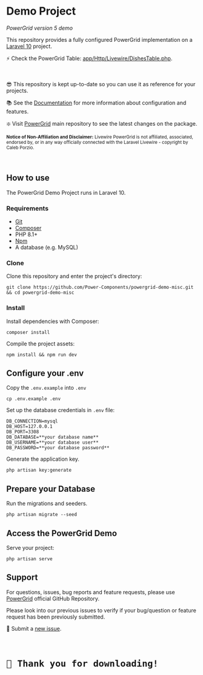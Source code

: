 # Demo Project

_PowerGrid version 5 demo_

This repository provides a fully configured PowerGrid implementation on a [Laravel 10](https://laravel.com/) project.

⚡ Check the PowerGrid Table: [app/Http/Livewire/DishesTable.php](https://github.com/Power-Components/powergrid-demo/blob/main/app/Http/Livewire/DishesTable.php).

<br/>

😎 This repository is kept up-to-date so you can use it as reference for your projects.

📚 See the [Documentation](https://livewire-powergrid.com/) for more information about configuration and features.

❇️ Visit [PowerGrid](https://github.com/Power-Components/livewire-powergrid) main repository to see the latest changes on the package.

<sup><b>Notice of Non-Affiliation and Disclaimer:</b> Livewire PowerGrid is not affiliated, associated, endorsed by, or in any way officially connected with the Laravel Livewire - copyright by Caleb Porzio.</sup>

<br/>

## How to use

The PowerGrid Demo Project runs in Laravel 10.

### Requirements

- [Git](https://github.com/git-guides/install-git)
- [Composer](https://getcomposer.org/doc/00-intro.md#installation-linux-unix-macos)
- PHP 8.1+
- [Npm](https://www.npmjs.com/get-npm)
- A database (e.g. MySQL)

### Clone

Clone this repository and enter the project's directory:

```shell
git clone https://github.com/Power-Components/powergrid-demo-misc.git && cd powergrid-demo-misc
```

### Install

Install dependencies with Composer:

```shell
composer install
```

Compile the project assets:

```shell
npm install && npm run dev
```

## Configure your .env

Copy the `.env.example` into `.env`

```shell
cp .env.example .env 
```

Set up the database credentials in `.env` file:

```shell
DB_CONNECTION=mysql
DB_HOST=127.0.0.1
DB_PORT=3308
DB_DATABASE=**your database name**
DB_USERNAME=**your database user**
DB_PASSWORD=**your database password**
```

Generate the application key.

```shell
php artisan key:generate
```

## Prepare your Database

Run the migrations and seeders.

```shell
php artisan migrate --seed
```

## Access the PowerGrid Demo

Serve your project:

```shell
php artisan serve
```

## Support

For questions, issues, bug reports and feature requests, please use [PowerGrid](https://github.com/Power-Components/livewire-powergrid) official GitHub Repository.

Please look into our previous issues to verify if your bug/question or feature request has been previously submitted.

📣 Submit a [new issue](https://github.com/Power-Components/livewire-powergrid/issues).

<br/>

<h1><code>💓 Thank you for downloading!</code></h1>
